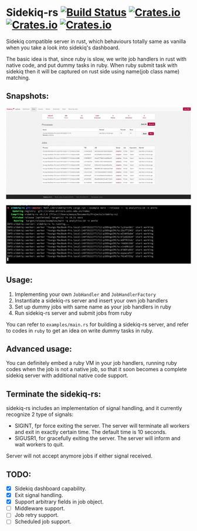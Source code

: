 Sidekiq-rs [![Build Status](https://travis-ci.org/doomsplayer/sidekiq-rs.svg?branch=master)](https://travis-ci.org/doomsplayer/sidekiq-rs) [![Crates.io](https://img.shields.io/crates/v/sidekiq-rs.svg?maxAge=2592000)](https://crates.io/crates/sidekiq-rs) [![Crates.io](https://img.shields.io/crates/dv/sidekiq-rs.svg?maxAge=2592000)](https://crates.io/crates/sidekiq-rs) [![Crates.io](https://img.shields.io/crates/l/sidekiq-rs.svg?maxAge=2592000)](https://crates.io/crates/sidekiq-rs)
====

Sidekiq compatible server in rust, which behaviours totally
same as vanilla when you take a look into 
sidekiq's dashboard.

The basic idea is that, since ruby is slow, we write job handlers
in rust with native code, and put dummy tasks in ruby.
When ruby submit task with sidekiq then it will be captured on rust
side using name(job class name) matching.

## Snapshots:

![dashboard](screenshot/dashboard.png)

![tui](screenshot/tui.png)

## Usage:

1. Implementing your own `JobHandler` and `JobHandlerFactory`
2. Instantiate a sidekiq-rs server and insert your own job handlers
3. Set up dummy jobs with same name as your job handlers in ruby
4. Run sidekiq-rs server and submit jobs from ruby

You can refer to `examples/main.rs` 
for building a sidekiq-rs server, and refer to codes in `ruby`
to get an idea on write dummy tasks in ruby.

## Advanced usage:

You can definitely embed a ruby VM in your job handlers,
running ruby codes when the job is not a native job, 
so that it soon becomes a complete sidekiq server with additional
native code support.

## Terminate the sidekiq-rs:

sidekiq-rs includes an implementation of signal handling,
and it currently recognize 2 type of signals:

* SIGINT, fpr force exiting the server. The server will 
terminate all workers and exit in exactly certain time. The 
default time is 10 seconds.
* SIGUSR1, for gracefully exiting the server. The server will
inform and wait workers to quit.

Server will not accept anymore jobs if either signal received.

## TODO:

- [x] Sidekiq dashboard capability.
- [x] Exit signal handling.
- [x] Support arbitrary fields in job object.
- [ ] Middleware support.
- [ ] Job retry support.
- [ ] Scheduled job support.